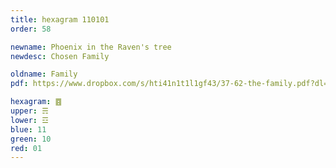 ```yaml
---
title: hexagram 110101
order: 58

newname: Phoenix in the Raven's tree
newdesc: Chosen Family

oldname: Family
pdf: https://www.dropbox.com/s/hti41n1t1l1gf43/37-62-the-family.pdf?dl=0

hexagram: ䷤
upper: ☴
lower: ☲
blue: 11
green: 10
red: 01
---
```

